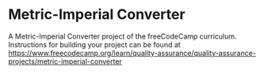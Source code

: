 # Metric-Imperial Converter

A Metric-Imperial Converter project of the freeCodeCamp curriculum. Instructions for building your project can be found at https://www.freecodecamp.org/learn/quality-assurance/quality-assurance-projects/metric-imperial-converter
